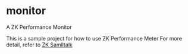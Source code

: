 monitor
=======

A ZK Performance Monitor

This is a sample project for how to use ZK Performance Meter
For more detail, refer to [ZK Samlltalk](http://books.zkoss.org/wiki/Small_Talks/2010/January/A_ZK_Performance_Monitor)
